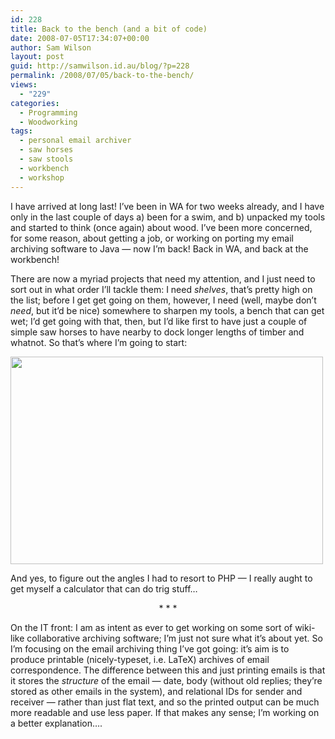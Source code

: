 ```yaml
---
id: 228
title: Back to the bench (and a bit of code)
date: 2008-07-05T17:34:07+00:00
author: Sam Wilson
layout: post
guid: http://samwilson.id.au/blog/?p=228
permalink: /2008/07/05/back-to-the-bench/
views:
  - "229"
categories:
  - Programming
  - Woodworking
tags:
  - personal email archiver
  - saw horses
  - saw stools
  - workbench
  - workshop
---
```

I have arrived at long last! I&#8217;ve been in WA for two weeks already, and I have only in the last couple of days a) been for a swim, and b) unpacked my tools and started to think (once again) about wood. I&#8217;ve been more concerned, for some reason, about getting a job, or working on porting my email archiving software to Java &#8212; now I&#8217;m back! Back in WA, and back at the workbench!

There are now a myriad projects that need my attention, and I just need to sort out in what order I&#8217;ll tackle them: I need _shelves_, that&#8217;s pretty high on the list; before I get get going on them, however, I need (well, maybe don&#8217;t _need_, but it&#8217;d be nice) somewhere to sharpen my tools, a bench that can get wet; I&#8217;d get going with that, then, but I&#8217;d like first to have just a couple of simple saw horses to have nearby to dock longer lengths of timber and whatnot. So that&#8217;s where I&#8217;m going to start:

[<img src="http://samwilson.id.au/wp-content/uploads/2008/07/sawstool_notes-500x332.jpg" alt="" title="Sawstool Notes" width="500" height="332" class="aligncenter size-medium wp-image-229" srcset="https://samwilson.id.au/wp-content/uploads/2008/07/sawstool_notes-500x332.jpg 500w, https://samwilson.id.au/wp-content/uploads/2008/07/sawstool_notes-150x99.jpg 150w" sizes="(max-width: 500px) 100vw, 500px" />](http://samwilson.id.au/wp-content/uploads/2008/07/sawstool_notes.jpg)

And yes, to figure out the angles I had to resort to PHP &#8212; I really aught to get myself a calculator that can do trig stuff&#8230;

<p style="text-align:center">
  * * *
</p>

On the IT front: I am as intent as ever to get working on some sort of wiki-like collaborative archiving software; I&#8217;m just not sure what it&#8217;s about yet. So I&#8217;m focusing on the email archiving thing I&#8217;ve got going: it&#8217;s aim is to produce printable (nicely-typeset, i.e. LaTeX) archives of email correspondence. The difference between this and just printing emails is that it stores the _structure_ of the email &#8212; date, body (without old replies; they&#8217;re stored as other emails in the system), and relational IDs for sender and receiver &#8212; rather than just flat text, and so the printed output can be much more readable and use less paper. If that makes any sense; I&#8217;m working on a better explanation&#8230;.